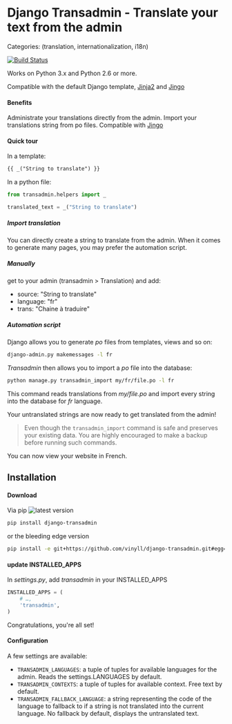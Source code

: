 # Django Transadmin - Translate your text from the admin

Categories: (translation, internationalization, i18n)

[![Build Status](https://api.travis-ci.org/vinyll/django-transadmin.png)](http://travis-ci.org/vinyll/django-transadmin)

Works on Python 3.x and Python 2.6 or more.

Compatible with the default Django template, [Jinja2](http://jinja.pocoo.org/) and [Jingo](https://github.com/jbalogh/jingo)


#### Benefits

Administrate your translations directly from the admin.
Import your translations string from po files.
Compatible with [Jingo](https://github.com/jbalogh/jingo)


#### Quick tour

In a template:

```html
{{ _("String to translate") }}
```

In a python file:

```python
from transadmin.helpers import _

translated_text = _("String to translate")
```

##### Import translation

You can directly create a string to translate from the admin.
When it comes to generate many pages, you may prefer the automation script.

##### Manually

get to your admin (transadmin > Translation) and add:
- source: "String to translate"
- language: "fr"
- trans: "Chaine à traduire"


##### Automation script

Django allows you to generate _po_ files from templates, views and so on:
```bash
django-admin.py makemessages -l fr
```

_Transadmin_ then allows you to import a _po_ file into the database:

```bash
python manage.py transadmin_import my/fr/file.po -l fr
```

This command reads translations from _my/file.po_ and import every string into
the database for _fr_ language.

Your untranslated strings are now ready to get translated from the admin!

> Even though the `transadmin_import` command is safe and preserves
> your existing data. You are highly encouraged to make a backup before running
> such commands.

You can now view your website in French.


## Installation

#### Download

Via pip ![latest version](https://img.shields.io/pypi/v/django-transadmin.svg)

```bash
pip install django-transadmin
```

or the bleeding edge version

```bash
pip install -e git+https://github.com/vinyll/django-transadmin.git#egg=django-transadmin
```

#### update INSTALLED_APPS

In _settings.py_, add _transadmin_ in your INSTALLED_APPS

```python
INSTALLED_APPS = (
	# …,
	'transadmin',
)
```

Congratulations, you're all set!


#### Configuration

A few settings are available:

- `TRANSADMIN_LANGUAGES`: a tuple of tuples for available languages for the admin. Reads the settings.LANGUAGES by default.
- `TRANSADMIN_CONTEXTS`: a tuple of tuples for available context. Free text by default.
- `TRANSADMIN_FALLBACK_LANGUAGE`: a string representing the code of the language
to fallback to if a string is not translated into the current language.
No fallback by default, displays the untranslated text.
